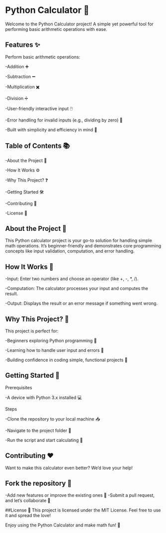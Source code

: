 # Python Calculator 🧮

Welcome to the Python Calculator project! A simple yet powerful tool for performing basic arithmetic operations with ease.

## Features ✨

Perform basic arithmetic operations:

-Addition ➕

-Subtraction ➖

-Multiplication ✖️

-Division ➗

-User-friendly interactive input 🖱️

-Error handling for invalid inputs (e.g., dividing by zero) 🚫

-Built with simplicity and efficiency in mind 🚀

## Table of Contents 📚

-About the Project 📖

-How It Works ⚙️

-Why This Project? ❓

-Getting Started 🛠️

-Contributing 🤝

-License 📜

## About the Project 🌟

This Python calculator project is your go-to solution for handling simple math operations. It’s beginner-friendly and demonstrates core programming concepts like input validation, computation, and error handling.

## How It Works 🧠

-Input: Enter two numbers and choose an operator (like +, -, *, /).

-Computation: The calculator processes your input and computes the result.

-Output: Displays the result or an error message if something went wrong.

## Why This Project? 🤔

This project is perfect for:

-Beginners exploring Python programming 🐍

-Learning how to handle user input and errors 🎯

-Building confidence in coding simple, functional projects 💪

## Getting Started 🚀

Prerequisites

-A device with Python 3.x installed 💻

Steps

-Clone the repository to your local machine 📥

-Navigate to the project folder 📂

-Run the script and start calculating 🎉

## Contributing ❤️

Want to make this calculator even better? We’d love your help!

## Fork the repository 🍴
-Add new features or improve the existing ones 🌟
-Submit a pull request, and let’s collaborate 🤝

##License 📝
This project is licensed under the MIT License. Feel free to use it and spread the love!

Enjoy using the Python Calculator and make math fun! 🎉

